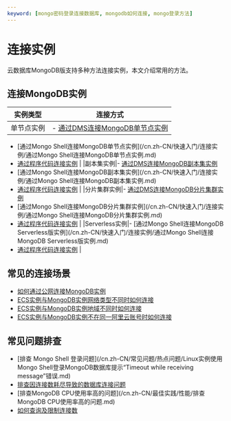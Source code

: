 ```yaml
---
keyword: [mongo密码登录连接数据库, mongodb如何连接, mongo登录方法]
---
```


# 连接实例

云数据库MongoDB版支持多种方法连接实例，本文介绍常用的方法。

## 连接MongoDB实例

|实例类型|连接方式|
|----|----|
|单节点实例|-   [通过DMS连接MongoDB单节点实例](/cn.zh-CN/快速入门/连接实例/通过DMS连接MongoDB单节点实例.md)
-   [通过Mongo Shell连接MongoDB单节点实例](/cn.zh-CN/快速入门/连接实例/通过Mongo Shell连接MongoDB单节点实例.md)
-   [通过程序代码连接实例](/cn.zh-CN/快速入门/连接实例/通过程序代码连接MongoDB实例.md) |
|副本集实例|-   [通过DMS连接MongoDB副本集实例](/cn.zh-CN/快速入门/连接实例/通过DMS连接MongoDB副本集实例.md)
-   [通过Mongo Shell连接MongoDB副本集实例](/cn.zh-CN/快速入门/连接实例/通过Mongo Shell连接MongoDB副本集实例.md)
-   [通过程序代码连接实例](/cn.zh-CN/快速入门/连接实例/通过程序代码连接MongoDB实例.md) |
|分片集群实例|-   [通过DMS连接MongoDB分片集群实例](/cn.zh-CN/快速入门/连接实例/通过DMS连接MongoDB分片集群实例.md)
-   [通过Mongo Shell连接MongoDB分片集群实例](/cn.zh-CN/快速入门/连接实例/通过Mongo Shell连接MongoDB分片集群实例.md)
-   [通过程序代码连接实例]() |
|Serverless实例|-   [通过Mongo Shell连接MongoDB Serverless版实例](/cn.zh-CN/快速入门/连接实例/通过Mongo Shell连接MongoDB Serverless版实例.md)
-   [通过程序代码连接实例]() |

## 常见的连接场景

-   [如何通过公网连接MongoDB实例](/cn.zh-CN/用户指南/连接实例/如何通过公网连接MongoDB实例.md)
-   [ECS实例与MongoDB实例网络类型不同时如何连接](/cn.zh-CN/用户指南/连接实例/ECS实例与MongoDB实例网络类型不同时如何连接.md)
-   [ECS实例与MongoDB实例地域不同时如何连接](/cn.zh-CN/用户指南/连接实例/ECS实例与MongoDB实例地域不同时如何连接.md)
-   [ECS实例与MongoDB实例不在同一阿里云账号时如何连接](/cn.zh-CN/用户指南/连接实例/ECS实例与MongoDB实例不在同一阿里云账号时如何连接.md)

## 常见问题排查

-   [排查 Mongo Shell 登录问题](/cn.zh-CN/常见问题/热点问题/Linux实例使用Mongo Shell登录MongoDB数据库提示“Timeout while receiving message”错误.md)
-   [排查因连接数耗尽导致的数据库连接问题](/cn.zh-CN/常见问题/热点问题/MongoDB实例连接数耗尽导致数据库连接失败.md)
-   [排查MongoDB CPU使用率高的问题](/cn.zh-CN/最佳实践/性能/排查MongoDB CPU使用率高的问题.md)
-   [如何查询及限制连接数](/cn.zh-CN/常见问题/热点问题/如何查询及限制MongoDB实例的连接数.md)

